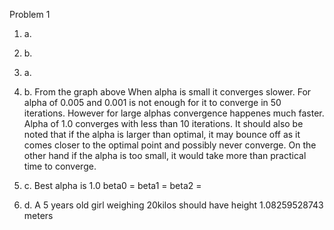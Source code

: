 Problem 1
1. a.  

1. b.

2. a.

2. b.
From the graph above When alpha is small it converges slower. For alpha of 0.005 and 0.001 is not enough for it to converge in 50 iterations. However for large alphas convergence happenes much faster. Alpha of 1.0 converges with less than 10 iterations. It should also be noted that if the alpha is larger than optimal, it may bounce off as it comes closer to the optimal point and possibly never converge. On the other hand if the alpha is too small, it would take more than practical time to converge.

2. c.
Best alpha is 1.0
     beta0 =
     beta1 =
     beta2 =

2. d.
A 5 years old girl weighing 20kilos should have height 1.08259528743 meters
